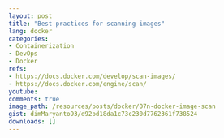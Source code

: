 ```yaml
---
layout: post
title: "Best practices for scanning images"
lang: docker
categories:
- Containerization
- DevOps
- Docker
refs: 
- https://docs.docker.com/develop/scan-images/
- https://docs.docker.com/engine/scan/
youtube: 
comments: true
image_path: /resources/posts/docker/07n-docker-image-scan
gist: dimMaryanto93/d92bd18da1c73c230d7762361f738524
downloads: []
---
```


